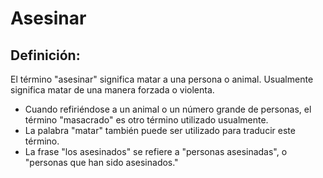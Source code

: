 # Asesinar

## Definición: 

El término "asesinar" significa matar a una persona o animal. Usualmente significa matar de una manera forzada o violenta.

* Cuando refiriéndose a un animal o un número grande de personas, el término "masacrado" es otro término utilizado usualmente.
* La palabra "matar" también puede ser utilizado para traducir este término.
* La frase "los asesinados" se refiere a "personas asesinadas", o "personas que han sido asesinados."

